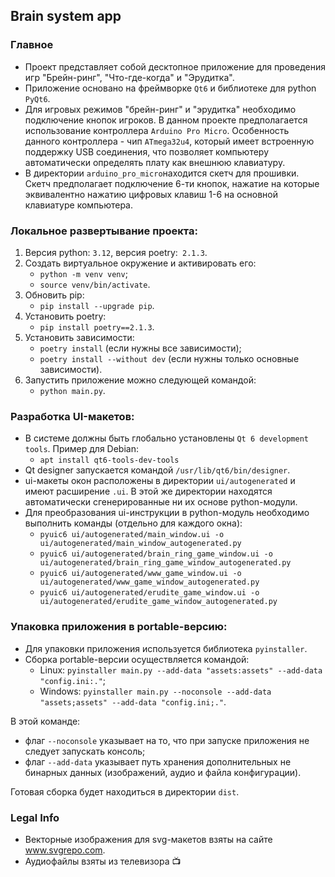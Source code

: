 ## Brain system app

### Главное
- Проект представляет собой десктопное приложение для проведения игр "Брейн-ринг", "Что-где-когда" и "Эрудитка".
- Приложение основано на фреймворке `Qt6` и библиотеке для python `PyQt6`.
- Для игровых  режимов "брейн-ринг" и "эрудитка" необходимо подключение кнопок игроков. В данном проекте предполагается использование контроллера `Arduino Pro Micro`. Особенность данного контроллера - чип `ATmega32u4`, который имеет встроенную поддержку USB соединения, что позволяет компьютеру автоматически определять плату как внешнюю клавиатуру.
- В директории `arduino_pro_micro`находится скетч для прошивки. Скетч предполагает подключение 6-ти кнопок, нажатие на которые эквивалентно нажатию цифровых клавиш 1-6 на основной клавиатуре компьютера.

### Локальное развертывание проекта:
1. Версия python: `3.12`, версия poetry:` 2.1.3`.
2. Создать виртуальное окружение и активировать его:
    - `python -m venv venv`;
    - `source venv/bin/activate`.
3. Обновить pip:
    - `pip install --upgrade pip`.
4. Установить poetry:
    - `pip install poetry==2.1.3`.
5. Установить зависимости:
    - `poetry install` (если нужны все зависимости);
    - `poetry install --without dev` (если нужны только основные зависимости).
6. Запустить приложение можно следующей командой:
    - `python main.py`.

### Разработка UI-макетов:
- В системе должны быть глобально установлены `Qt 6 development tools`. Пример для Debian:
    - `apt install qt6-tools-dev-tools`
- Qt designer запускается командой `/usr/lib/qt6/bin/designer`.
- ui-макеты окон расположены в директории `ui/autogenerated` и имеют расширение `.ui`. В этой же директории находятся автоматически сгенерированные ни их основе python-модули.
- Для преобразования ui-инструкции в python-модуль необходимо выполнить команды (отдельно для каждого окна):
    - `pyuic6 ui/autogenerated/main_window.ui -o ui/autogenerated/main_window_autogenerated.py`
    - `pyuic6 ui/autogenerated/brain_ring_game_window.ui -o ui/autogenerated/brain_ring_game_window_autogenerated.py`
    - `pyuic6 ui/autogenerated/www_game_window.ui -o ui/autogenerated/www_game_window_autogenerated.py`
    - `pyuic6 ui/autogenerated/erudite_game_window.ui -o ui/autogenerated/erudite_game_window_autogenerated.py`

### Упаковка приложения в portable-версию:
- Для упаковки приложения используется библиотека `pyinstaller`.
- Сборка portable-версии осуществляется командой:
    - Linux: `pyinstaller main.py --add-data "assets:assets" --add-data "config.ini:."`;
    - Windows: `pyinstaller main.py --noconsole --add-data "assets;assets" --add-data "config.ini;."`.

В этой команде:
- флаг `--noconsole` указывает на то, что при запуске приложения не следует запускать консоль;
- флаг `--add-data` указывает путь хранения дополнительных не бинарных данных (изображений, аудио и файла конфигурации).

Готовая сборка будет находиться в директории `dist`.

### Legal Info
- Векторные изображения для svg-макетов взяты на сайте www.svgrepo.com.
- Аудиофайлы взяты из телевизора :tv:
